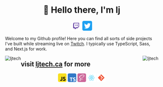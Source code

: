 <h1 align="center">👋 Hello there, I'm lj</h1>

<p align="center">
    <a href="https://twitch.tv/ljtechdotca"><img height="32" width="32" src="https://raw.githubusercontent.com/edent/SuperTinyIcons/master/images/svg/twitch.svg" /></a>
    <a href="https://twitter.com/ljtechdotca"><img height="32" width="32" src="https://raw.githubusercontent.com/edent/SuperTinyIcons/master/images/svg/twitter.svg" /></a>
</p>

Welcome to my Github profile! Here you can find all sorts of side projects I've built while streaming live on [Twitch](https://twitch.tv/ljtechdotca). I typically use TypeScript, Sass, and Next.js for work.

<p><img align="left" src="https://github-readme-stats.vercel.app/api/top-langs?username=ljtechdotca&show_icons=true&locale=en&layout=compact&theme=gotham&card_width=300" alt="ljtech" /></p>
<p><img align="right" src="https://github-readme-stats.vercel.app/api?username=ljtechdotca&show_icons=true&locale=en&theme=gotham&hide=stars&hide_rank=true" alt="ljtech" /></p>

visit [ljtech.ca](https://ljtech.ca) for more
---
<div align="center">
    <img height="28" width="28" src="https://raw.githubusercontent.com/edent/SuperTinyIcons/master/images/svg/javascript.svg" />
    <img height="28" width="28" src="https://raw.githubusercontent.com/edent/SuperTinyIcons/master/images/svg/typescript.svg" />
    <img height="28" width="28" src="https://raw.githubusercontent.com/edent/SuperTinyIcons/master/images/svg/sass.svg" />
    <img height="28" width="28" src="https://raw.githubusercontent.com/edent/SuperTinyIcons/master/images/svg/react.svg" />
    <img height="28" width="28" src="https://raw.githubusercontent.com/edent/SuperTinyIcons/master/images/svg/git.svg" />
</div>
